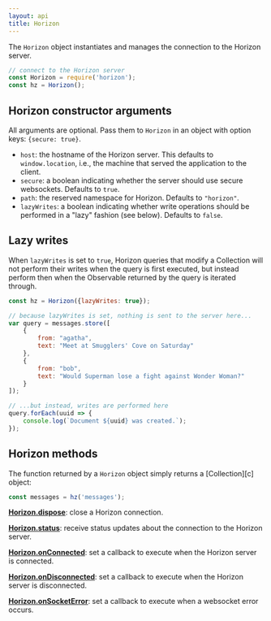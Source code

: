 ```yaml
---
layout: api
title: Horizon
---
```


The `Horizon` object instantiates and manages the connection to the Horizon server.

```js
// connect to the Horizon server
const Horizon = require('horizon');
const hz = Horizon();
```

## Horizon constructor arguments

All arguments are optional. Pass them to `Horizon` in an object with option keys: `{secure: true}`.

* `host`: the hostname of the Horizon server. This defaults to `window.location`, i.e., the machine that served the application to the client.
* `secure`: a boolean indicating whether the server should use secure websockets. Defaults to `true`.
* `path`: the reserved namespace for Horizon. Defaults to `"horizon"`.
* `lazyWrites`: a boolean indicating whether write operations should be performed in a "lazy" fashion (see below). Defaults to `false`.

## Lazy writes

When `lazyWrites` is set to `true`, Horizon queries that modify a Collection will not perform their writes when the query is first executed, but instead perform then when the Observable returned by the query is iterated through.

```js
const hz = Horizon({lazyWrites: true});

// because lazyWrites is set, nothing is sent to the server here...
var query = messages.store([
    {
        from: "agatha",
        text: "Meet at Smugglers' Cove on Saturday"
    },
    {
        from: "bob",
        text: "Would Superman lose a fight against Wonder Woman?"
    }
]);

// ...but instead, writes are performed here
query.forEach(uuid => {
    console.log(`Document ${uuid} was created.`);
});
```


## Horizon methods

The function returned by a `Horizon` object simply returns a [Collection][c] object:

```js
const messages = hz('messages');
```

**[Horizon.dispose][hd]**: close a Horizon connection.

**[Horizon.status][hs]**: receive status updates about the connection to the Horizon server.

**[Horizon.onConnected][hoc]**: set a callback to execute when the Horizon server is connected.

**[Horizon.onDisconnected][hod]**: set a callback to execute when the Horizon server is disconnected.

**[Horizon.onSocketError][hse]**: set a callback to execute when a websocket error occurs.

[hd]:  /api/horizon-dispose/
[hs]:  /api/horizon-status/
[hoc]: /api/horizon-onconnected/
[hod]: /api/horizon-ondisconnected/
[hse]: /api/horizon-onsocketerror/
